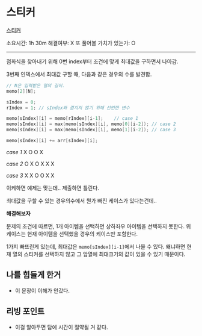 # 스티커

[스티커](https://www.acmicpc.net/problem/9465)

소요시간: 1h 30m
해결여부: X
또 풀어볼 가치가 있는가: O

---

점화식을 찾아내기 위해 0번 index부터 조건에 맞게 최대값을 구하면서 나아감.

3번째 인덱스에서 최대값 구할 때, 다음과 같은 경우의 수를 발견함.

```C
// N은 입력받은 열의 길이.
memo[2][N];

sIndex = 0;
rIndex = 1; // sIndex와 겹치지 않기 위해 선언한 변수

memo[sIndex][i] = memo[rIndex][i-1];    // case 1
memo[sIndex][i] = max(memo[sIndex][i], memo[0][i-2]); // case 2
memo[sIndex][i] = max(memo[sIndex][i], memo[1][i-2]); // case 3

memo[sIndex][i] += arr[sIndex][i];
```

_case 1_
X O
O X

_case 2_
O X O
X X X

_case 3_
X X O
O X X

이케하면 예제는 맞는데.. 제출하면 틀린다.

최대값을 구할 수 있는 경우의수에서 뭔가 빠진 케이스가 있다는건데..

**해결해보자**

문제의 조건에 따르면, 1개 아이템을 선택하면 상하좌우 아이템을 선택하지 못한다.
위 케이스는 현재 아이템을 선택했을 경우의 케이스만 포함한다.

1가지 빠뜨린게 있는데, 최대값은 `memo[sIndex][i-1]`에서 나올 수 있다. 왜냐하면 현재 열의 스티커를 선택하지 않고 그 앞열에 최대크기의 값이 있을 수 있기 때문이다.

## 나를 힘들게 한거

- 이 문장이 이해가 안갔다.

## 리빙 포인트

- 이걸 알아두면 담에 시간이 절약될 거 같다.
